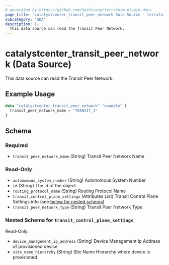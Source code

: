 ```yaml
---
# generated by https://github.com/hashicorp/terraform-plugin-docs
page_title: "catalystcenter_transit_peer_network Data Source - terraform-provider-catalystcenter"
subcategory: "SDA"
description: |-
  This data source can read the Transit Peer Network.
---
```


# catalystcenter_transit_peer_network (Data Source)

This data source can read the Transit Peer Network.

## Example Usage

```terraform
data "catalystcenter_transit_peer_network" "example" {
  transit_peer_network_name = "TRANSIT_1"
}
```

<!-- schema generated by tfplugindocs -->
## Schema

### Required

- `transit_peer_network_name` (String) Transit Peer Network Name

### Read-Only

- `autonomous_system_number` (String) Autonomous System Number
- `id` (String) The id of the object
- `routing_protocol_name` (String) Routing Protocol Name
- `transit_control_plane_settings` (Attributes List) Transit Control Plane Settings info (see [below for nested schema](#nestedatt--transit_control_plane_settings))
- `transit_peer_network_type` (String) Transit Peer Network Type

<a id="nestedatt--transit_control_plane_settings"></a>
### Nested Schema for `transit_control_plane_settings`

Read-Only:

- `device_management_ip_address` (String) Device Management Ip Address of provisioned device
- `site_name_hierarchy` (String) Site Name Hierarchy where device is provisioned
